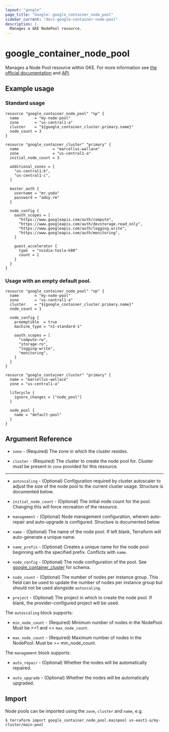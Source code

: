 ```yaml
---
layout: "google"
page_title: "Google: google_container_node_pool"
sidebar_current: "docs-google-container-node-pool"
description: |-
  Manages a GKE NodePool resource.
---
```


# google\_container\_node\_pool

Manages a Node Pool resource within GKE. For more information see
[the official documentation](https://cloud.google.com/container-engine/docs/node-pools)
and
[API](https://cloud.google.com/container-engine/reference/rest/v1/projects.zones.clusters.nodePools).

## Example usage
### Standard usage
```hcl
resource "google_container_node_pool" "np" {
  name       = "my-node-pool"
  zone       = "us-central1-a"
  cluster    = "${google_container_cluster.primary.name}"
  node_count = 3
}

resource "google_container_cluster" "primary" {
  name               = "marcellus-wallace"
  zone               = "us-central1-a"
  initial_node_count = 3

  additional_zones = [
    "us-central1-b",
    "us-central1-c",
  ]

  master_auth {
    username = "mr.yoda"
    password = "adoy.rm"
  }

  node_config {
    oauth_scopes = [
      "https://www.googleapis.com/auth/compute",
      "https://www.googleapis.com/auth/devstorage.read_only",
      "https://www.googleapis.com/auth/logging.write",
      "https://www.googleapis.com/auth/monitoring",
    ]

    guest_accelerator {
      type  = "nvidia-tesla-k80"
      count = 1
    }
  }
}

```
### Usage with an empty default pool.
```hcl
resource "google_container_node_pool" "np" {
  name       = "my-node-pool"
  zone       = "us-central1-a"
  cluster    = "${google_container_cluster.primary.name}"
  node_count = 1

  node_config {
    preemptible  = true
    machine_type = "n1-standard-1"

    oauth_scopes = [
      "compute-rw",
      "storage-ro",
      "logging-write",
      "monitoring",
    ]
  }
}

resource "google_container_cluster" "primary" {
  name = "marcellus-wallace"
  zone = "us-central1-a"

  lifecycle {
    ignore_changes = ["node_pool"]
  }

  node_pool {
    name = "default-pool"
  }
}

```
## Argument Reference

* `zone` - (Required) The zone in which the cluster resides.

* `cluster` - (Required) The cluster to create the node pool for.  Cluster must be present in `zone` provided for this resource.

- - -

* `autoscaling` - (Optional) Configuration required by cluster autoscaler to adjust
    the size of the node pool to the current cluster usage. Structure is documented below.

* `initial_node_count` - (Optional) The initial node count for the pool. Changing this will force
    recreation of the resource.

* `management` - (Optional) Node management configuration, wherein auto-repair and
    auto-upgrade is configured. Structure is documented below.

* `name` - (Optional) The name of the node pool. If left blank, Terraform will
    auto-generate a unique name.

* `name_prefix` - (Optional) Creates a unique name for the node pool beginning
    with the specified prefix. Conflicts with `name`.

* `node_config` - (Optional) The node configuration of the pool. See
    [google_container_cluster](container_cluster.html) for schema.

* `node_count` - (Optional) The number of nodes per instance group. This field can be used to
    update the number of nodes per instance group but should not be used alongside `autoscaling`.

* `project` - (Optional) The project in which to create the node pool. If blank,
    the provider-configured project will be used.

The `autoscaling` block supports:

* `min_node_count` - (Required) Minimum number of nodes in the NodePool. Must be >=1 and
    <= `max_node_count`.

* `max_node_count` - (Required) Maximum number of nodes in the NodePool. Must be >= min_node_count.

The `management` block supports:

* `auto_repair` - (Optional) Whether the nodes will be automatically repaired.

* `auto_upgrade` - (Optional) Whether the nodes will be automatically upgraded.

## Import

Node pools can be imported using the `zone`, `cluster` and `name`, e.g.

```
$ terraform import google_container_node_pool.mainpool us-east1-a/my-cluster/main-pool
```

